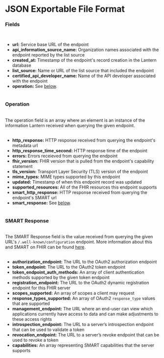 # JSON Exportable File Format

### Fields
&nbsp;

* **url:** Service base URL of the endpoint  
* **api_information_source_name:** Organization names associated with the endpoint reported by the list source  
* **created_at:** Timestamp of the endpoint's record creation in the Lantern database  
* **list_source:** Name or URL of the list source that included the endpoint  
* **certified_api_developer_name:** Name of the API developer associated with the endpoint  
* **operation:** See [below](#operation).  
&nbsp;

### Operation
\
The operation field is an array where an element is an instance of the information Lantern received when querying the given endpoint.  
&nbsp;

* **http_response:** HTTP response received from querying the endpoint's metadata url  
* **http_response_time_second:** HTTP response time of the endpoint  
* **errors:** Errors receieved from querying the endpoint  
* **fhir_version:** FHIR version that is pulled from the endpoint's capability statement  
* **tls_version:** Transport Layer Security (TLS) version of the endpoint  
* **mime_types:** MIME types supported by this endpoint  
* **updated:** Timestamp of when this endpoint record was updated  
* **supported_resources:** All of the FHIR resources this endpoint supports  
* **smart_http_response:** HTTP response received from querying the endpoint's SMART url  
* **smart_response:** See [below](#smart-response).  
&nbsp;

### SMART Response
\
The SMART Response field is the value received from querying the given URL's `/.well-known/configuration` endpoint. More information about this and SMART on FHIR can be found [here](http://www.hl7.org/fhir/smart-app-launch/conformance/index.html).  
&nbsp;

* **authorization_endpoint:** The URL to the OAuth2 authorization endpoint  
* **token_endpoint:** The URL to the OAuth2 token endpoint  
* **token_endpoint_auth_methods:** An array of client authentication methods supported by the given token endpoint  
* **registration_endpoint:** The URL to the OAuth2 dynamic registration endpoint for this FHIR server  
* **scopes_supported:** An array of scopes a client may request  
* **response_types_supported:** An array of OAuth2 `response_type` values that are supported  
* **management_endpoint:** The URL where an end-user can view which applications currently have access to data and can make adjustments to these access rights  
* **introspection_endpoint:** The URL to a server’s introspection endpoint that can be used to validate a token  
* **revocation_endpoint:** The URL to a server’s revoke endpoint that can be used to revoke a token  
* **capabilities:** An array representing SMART capabilities that the server supports  